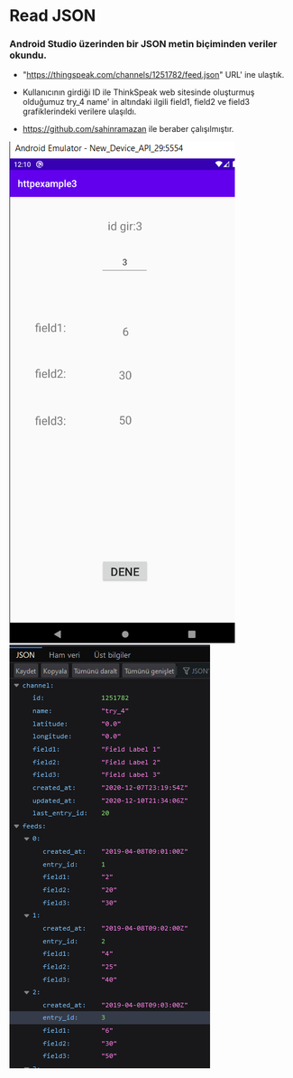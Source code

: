 # Read JSON
###  Android Studio üzerinden bir JSON metin biçiminden veriler okundu.
- "https://thingspeak.com/channels/1251782/feed.json" URL' ine ulaştık. 
- Kullanıcının girdiği ID ile ThinkSpeak web sitesinde oluşturmuş olduğumuz try_4 name' in altındaki ilgili field1, field2 ve field3 grafiklerindeki verilere ulaşıldı.

- https://github.com/sahinramazan ile beraber çalışılmıştır.


![alt text](https://github.com/halimebeyzacicek/Proje_1_University/blob/main/photos/3.png)
![alt text](https://github.com/halimebeyzacicek/Proje_1_University/blob/main/photos/4.png)

